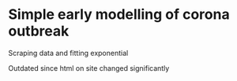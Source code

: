 # Simple early modelling of corona outbreak

Scraping data and fitting exponential


Outdated since html on site changed significantly
